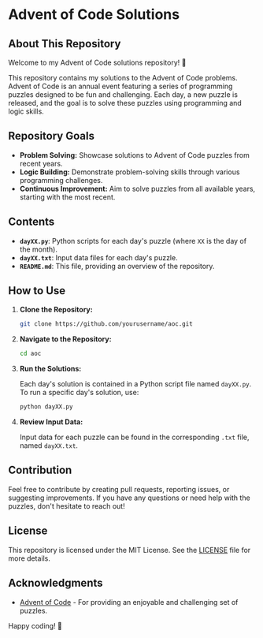 # Advent of Code Solutions

## About This Repository

Welcome to my Advent of Code solutions repository! 🎉

This repository contains my solutions to the Advent of Code problems. Advent of Code is an annual event featuring a series of programming puzzles designed to be fun and challenging. Each day, a new puzzle is released, and the goal is to solve these puzzles using programming and logic skills.

## Repository Goals

- **Problem Solving:** Showcase solutions to Advent of Code puzzles from recent years.
- **Logic Building:** Demonstrate problem-solving skills through various programming challenges.
- **Continuous Improvement:** Aim to solve puzzles from all available years, starting with the most recent.

## Contents

- **`dayXX.py`**: Python scripts for each day's puzzle (where `XX` is the day of the month).
- **`dayXX.txt`**: Input data files for each day's puzzle.
- **`README.md`**: This file, providing an overview of the repository.

## How to Use

1. **Clone the Repository:**

    ```bash
    git clone https://github.com/yourusername/aoc.git
    ```

2. **Navigate to the Repository:**

    ```bash
    cd aoc
    ```

3. **Run the Solutions:**

    Each day's solution is contained in a Python script file named `dayXX.py`. To run a specific day's solution, use:

    ```bash
    python dayXX.py
    ```

4. **Review Input Data:**

    Input data for each puzzle can be found in the corresponding `.txt` file, named `dayXX.txt`.

## Contribution

Feel free to contribute by creating pull requests, reporting issues, or suggesting improvements. If you have any questions or need help with the puzzles, don't hesitate to reach out!

## License

This repository is licensed under the MIT License. See the [LICENSE](LICENSE) file for more details.

## Acknowledgments

- [Advent of Code](https://adventofcode.com/) - For providing an enjoyable and challenging set of puzzles.

Happy coding! 🚀

